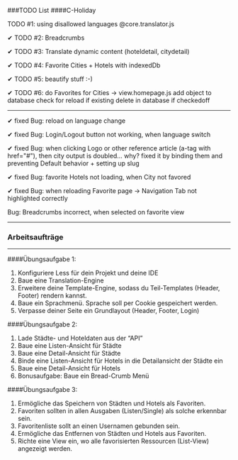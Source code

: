 ###TODO List 
####C-Holiday

TODO #1: using disallowed languages @core.translator.js

✔ TODO #2: Breadcrumbs  

✔ TODO #3: Translate dynamic content (hoteldetail, citydetail)

✔ TODO #4: Favorite Cities + Hotels with indexedDb

✔ TODO #5: beautify stuff :-)

✔ TODO #6: do Favorites for Cities -> view.homepage.js
        add object to database
        check for reload if existing
        delete in database if checkedoff
_____
✔ fixed Bug: reload on language change

✔ fixed Bug: Login/Logout button not working, when language switch

✔ fixed Bug: when clicking Logo or other reference article (a-tag with href="#"), then city output is doubled... why?
fixed it by binding them and preventing Default behavior + setting up slug

✔ fixed Bug: favorite Hotels not loading, when City not favored 

✔ fixed Bug: when reloading Favorite page -> Navigation Tab not highlighted correctly

Bug: Breadcrumbs incorrect, when selected on favorite view
_____
### Arbeitsaufträge
_____

####Übungsaufgabe 1:
1. Konfiguriere Less für dein Projekt und deine IDE
2. Baue eine Translation-Engine
3. Erweitere deine Template-Engine, sodass du Teil-Templates
(Header, Footer) rendern kannst.
4. Baue ein Sprachmenü. Sprache soll per Cookie gespeichert werden.
5. Verpasse deiner Seite ein Grundlayout (Header, Footer, Login)

####Übungsaufgabe 2:
1. Lade Städte- und Hoteldaten aus der “API”
2. Baue eine Listen-Ansicht für Städte
3. Baue eine Detail-Ansicht für Städte
4. Binde eine Listen-Ansicht für Hotels in die Detailansicht der
Städte ein
5. Baue eine Detail-Ansicht für Hotels
6. Bonusaufgabe: Baue ein Bread-Crumb Menü

####Übungsaufgabe 3:
1. Ermögliche das Speichern von Städten und Hotels als Favoriten.
2. Favoriten sollten in allen Ausgaben (Listen/Single) als solche
erkennbar sein.
3. Favoritenliste sollt an einen Usernamen gebunden sein.
4. Ermögliche das Entfernen von Städten und Hotels aus Favoriten.
5. Richte eine View ein, wo alle favorisierten Ressourcen (List-View)
angezeigt werden.